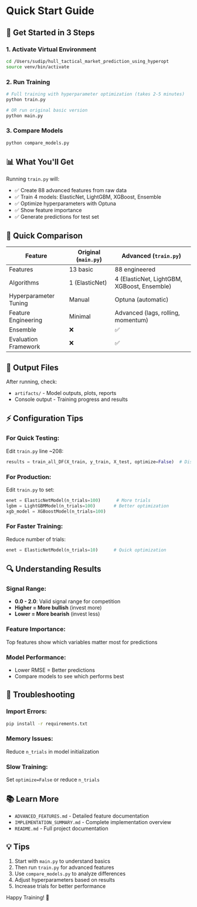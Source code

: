 # Quick Start Guide

## 🚀 Get Started in 3 Steps

### 1. Activate Virtual Environment
```bash
cd /Users/sudip/hull_tactical_market_prediction_using_hyperopt
source venv/bin/activate
```

### 2. Run Training
```bash
# Full training with hyperparameter optimization (takes 2-5 minutes)
python train.py

# OR run original basic version
python main.py
```

### 3. Compare Models
```bash
python compare_models.py
```

## 📊 What You'll Get

Running `train.py` will:
- ✅ Create 88 advanced features from raw data
- ✅ Train 4 models: ElasticNet, LightGBM, XGBoost, Ensemble
- ✅ Optimize hyperparameters with Optuna
- ✅ Show feature importance
- ✅ Generate predictions for test set

## 🎯 Quick Comparison

| Feature | Original (`main.py`) | Advanced (`train.py`) |
|---------|---------------------|----------------------|
| Features | 13 basic | 88 engineered |
| Algorithms | 1 (ElasticNet) | 4 (ElasticNet, LightGBM, XGBoost, Ensemble) |
| Hyperparameter Tuning | Manual | Optuna (automatic) |
| Feature Engineering | Minimal | Advanced (lags, rolling, momentum) |
| Ensemble | ❌ | ✅ |
| Evaluation Framework | ❌ | ✅ |

## 📁 Output Files

After running, check:
- `artifacts/` - Model outputs, plots, reports
- Console output - Training progress and results

## ⚡ Configuration Tips

### For Quick Testing:
Edit `train.py` line ~208:
```python
results = train_all_DF(X_train, y_train, X_test, optimize=False)  # Disable Optuna
```

### For Production:
Edit `train.py` to set:
```python
enet = ElasticNetModel(n_trials=100)      # More trials
lgbm = LightGBMModel(n_trials=100)       # Better optimization
xgb_model = XGBoostModel(n_trials=100)
```

### For Faster Training:
Reduce number of trials:
```python
enet = ElasticNetModel(n_trials=10)      # Quick optimization
```

## 🔍 Understanding Results

### Signal Range:
- **0.0 - 2.0**: Valid signal range for competition
- **Higher = More bullish** (invest more)
- **Lower = More bearish** (invest less)

### Feature Importance:
Top features show which variables matter most for predictions

### Model Performance:
- Lower RMSE = Better predictions
- Compare models to see which performs best

## 🐛 Troubleshooting

### Import Errors:
```bash
pip install -r requirements.txt
```

### Memory Issues:
Reduce `n_trials` in model initialization

### Slow Training:
Set `optimize=False` or reduce `n_trials`

## 📚 Learn More

- `ADVANCED_FEATURES.md` - Detailed feature documentation
- `IMPLEMENTATION_SUMMARY.md` - Complete implementation overview
- `README.md` - Full project documentation

## 💡 Tips

1. Start with `main.py` to understand basics
2. Then run `train.py` for advanced features
3. Use `compare_models.py` to analyze differences
4. Adjust hyperparameters based on results
5. Increase trials for better performance

Happy Training! 🎉

